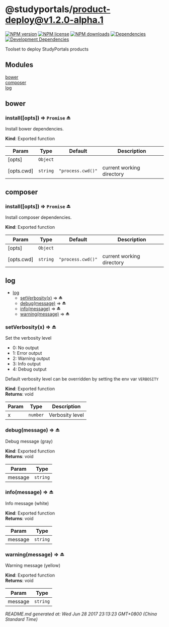 # @studyportals/product-deploy@v1.2.0-alpha.1

<a href="https://www.npmjs.com/package/@studyportals/product-deploy" title="View this project on NPM" target="_blank"><img src="https://img.shields.io/npm/v/@studyportals/product-deploy.svg?style=flat" alt="NPM version" /></a>
<a href="https://www.npmjs.com/package/@studyportals/product-deploy" title="View this project on NPM" target="_blank"><img src="https://img.shields.io/npm/l/@studyportals/product-deploy.svg?style=flat" alt="NPM license" /></a>
<a href="https://www.npmjs.com/package/@studyportals/product-deploy" title="View this project on NPM" target="_blank"><img src="https://img.shields.io/npm/dm/@studyportals/product-deploy.svg?style=flat" alt="NPM downloads" /></a>
<a href="https://david-dm.org/studyportals/product-deploy" title="View this project on David" target="_blank"><img src="https://img.shields.io/david/studyportals/product-deploy.svg?style=flat" alt="Dependencies" /></a>
<a href="https://david-dm.org/studyportals/product-deploy" title="View this project on David" target="_blank"><img src="https://img.shields.io/david/dev/studyportals/product-deploy.svg?style=flat" alt="Development Dependencies" /></a>

Toolset to deploy StudyPortals products

## Modules

<dl>
<dt><a href="#module_bower">bower</a></dt>
<dd></dd>
<dt><a href="#module_composer">composer</a></dt>
<dd></dd>
<dt><a href="#module_log">log</a></dt>
<dd></dd>
</dl>

<a name="module_bower"></a>

## bower
<a name="exp_module_bower--install"></a>

### install([opts]) ⇒ <code>Promise</code> ⏏
Install bower dependencies.

**Kind**: Exported function  

| Param | Type | Default | Description |
| --- | --- | --- | --- |
| [opts] | <code>Object</code> |  |  |
| [opts.cwd] | <code>string</code> | <code>&quot;process.cwd()&quot;</code> | current working directory |

<a name="module_composer"></a>

## composer
<a name="exp_module_composer--install"></a>

### install([opts]) ⇒ <code>Promise</code> ⏏
Install composer dependencies.

**Kind**: Exported function  

| Param | Type | Default | Description |
| --- | --- | --- | --- |
| [opts] | <code>Object</code> |  |  |
| [opts.cwd] | <code>string</code> | <code>&quot;process.cwd()&quot;</code> | current working directory |

<a name="module_log"></a>

## log

* [log](#module_log)
    * [setVerbosity(x)](#exp_module_log--setVerbosity) ⇒ ⏏
    * [debug(message)](#exp_module_log--debug) ⇒ ⏏
    * [info(message)](#exp_module_log--info) ⇒ ⏏
    * [warning(message)](#exp_module_log--warning) ⇒ ⏏

<a name="exp_module_log--setVerbosity"></a>

### setVerbosity(x) ⇒ ⏏
Set the verbosity level- 0: No output- 1: Error output- 2: Warning output- 3: Info output- 4: Debug outputDefault verbosity level can be overridden by setting the env var `VERBOSITY`

**Kind**: Exported function  
**Returns**: void  

| Param | Type | Description |
| --- | --- | --- |
| x | <code>number</code> | Verbosity level |

<a name="exp_module_log--debug"></a>

### debug(message) ⇒ ⏏
Debug message (gray)

**Kind**: Exported function  
**Returns**: void  

| Param | Type |
| --- | --- |
| message | <code>string</code> | 

<a name="exp_module_log--info"></a>

### info(message) ⇒ ⏏
Info message (white)

**Kind**: Exported function  
**Returns**: void  

| Param | Type |
| --- | --- |
| message | <code>string</code> | 

<a name="exp_module_log--warning"></a>

### warning(message) ⇒ ⏏
Warning message (yellow)

**Kind**: Exported function  
**Returns**: void  

| Param | Type |
| --- | --- |
| message | <code>string</code> | 


_README.md generated at: Wed Jun 28 2017 23:13:23 GMT+0800 (China Standard Time)_
